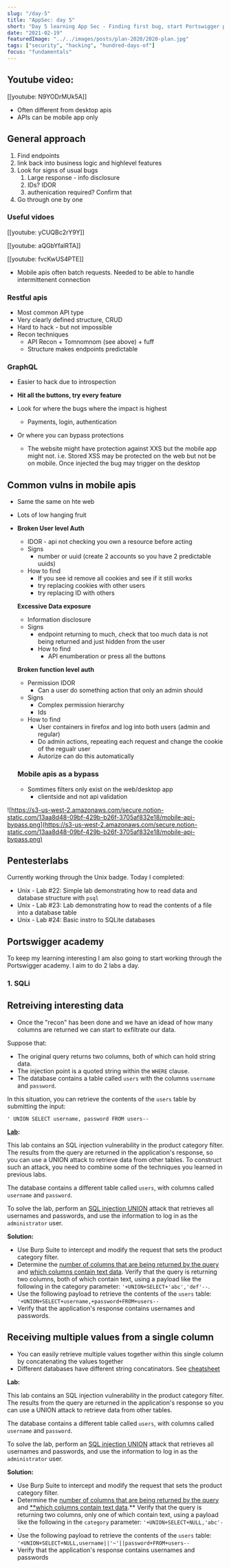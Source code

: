 ```yaml
---
slug: "/day-5"
title: "AppSec: day 5"
short: "Day 5 learning App Sec - Finding first bug, start Portswigger path"
date: "2021-02-19"
featuredImage: "../../images/posts/plan-2020/2020-plan.jpg"
tags: ["security", "hacking", "hundred-days-of"]
focus: "fundamentals"
---
```


## Youtube video:

[[youtube: N9YODrMUk5A]]

- Often different from desktop apis
- APIs can be mobile app only

## General approach

1. Find endpoints
2. link back into business logic and highlevel features
3. Look for signs of usual bugs
    1. Large response - info disclosure
    2. IDs? IDOR
    3. authenication required? Confirm that
4. Go through one by one

### Useful vidoes

[[youtube: yCUQBc2rY9Y]]

[[youtube: aQGbYfalRTA]]

[[youtube: fvcKwUS4PTE]]

- Mobile apis often batch requests. Needed to be able to handle intermittenent connection

### Restful apis

- Most common API type
- Very clearly defined structure, CRUD
- Hard to hack - but not impossible
- Recon techniques
    - API Recon + Tomnomnom (see above) + fuff
    - Structure makes endpoints predictable

### GraphQL

- Easier to hack due to introspection

- **Hit all the buttons, try every feature**
- Look for where the bugs where the impact is highest
    - Payments, login, authentication
- Or where you can bypass protections
    - The website might have protection against XXS but the mobile app might not. i.e. Stored XSS may be protected on the web but not be on mobile. Once injected the bug may trigger on the desktop

## Common vulns in mobile apis

- Same the same on hte web
- Lots of low hanging fruit
- **Broken User level Auth**
    - IDOR - api not checking you own a resource before acting
    - Signs
        - number or uuid (create 2 accounts so you have 2 predictable uuids)
    - How to find
        - If you see id remove all cookies and see if it still works
        - try replacing cookies with other users
        - try replacing ID with others

    **Excessive Data exposure**

    - Information disclosure
    - Signs
        - endpoint returning to much, check that too much data is not being returned and just hidden from the user
        - How to find
            - API enumberation or press all the buttons

    **Broken function level auth**

    - Permission IDOR
        - Can a user do something action that only an admin should
    - Signs
        - Complex permission hierarchy
        - Ids
    - How to find
        - User containers in firefox and log into both users (admin and regular)
        - Do admin actions, repeating each request and change the cookie of the regualr user
        - Autorize can do this automatically

    ### Mobile apis as a bypass

    - Somtimes filters only exist on the web/desktop app
        - clientside and not api validation

![https://s3-us-west-2.amazonaws.com/secure.notion-static.com/13aa8d48-09bf-429b-b26f-3705af832e18/mobile-api-bypass.png](https://s3-us-west-2.amazonaws.com/secure.notion-static.com/13aa8d48-09bf-429b-b26f-3705af832e18/mobile-api-bypass.png)

## Pentesterlabs

Currently working through the Unix badge. Today I completed:

- Unix - Lab #22: Simple lab demonstrating how to read data and database structure with `psql`
- Unix - Lab #23: Lab demonstrating how to read the contents of a file into a database table
- Unix - Lab #24: Basic instro to SQLite databases

## Portswigger academy

To keep my learning interesting I am also going to start working through the Portswigger academy. I aim to do 2 labs a day.

### 1. SQLi

## Retreiving interesting data

- Once the "recon" has been done and we have an idead of how many columns are returned we can start to exfiltrate our data.

Suppose that:

- The original query returns two columns, both of which can hold string data.
- The injection point is a quoted string within the `WHERE` clause.
- The database contains a table called `users` with the columns `username` and `password`.

In this situation, you can retrieve the contents of the `users` table by submitting the input:

`' UNION SELECT username, password FROM users--`

**[Lab](https://portswigger.net/web-security/sql-injection/union-attacks/lab-retrieve-data-from-other-tables):**

This lab contains an SQL injection vulnerability in the
product category filter. The results from the query are returned in the
application's response, so you can use a UNION attack to retrieve data
from other tables. To construct such an attack, you need to combine some
 of the techniques you learned in previous labs.

The database contains a different table called `users`, with columns called `username` and `password`.

To solve the lab, perform an [SQL injection UNION](https://portswigger.net/web-security/sql-injection/union-attacks) attack that retrieves all usernames and passwords, and use the information to log in as the `administrator` user.

**Solution:**

- Use Burp Suite to intercept and modify the request that sets the product category filter.
- Determine the [number of columns that are being returned by the query](https://portswigger.net/web-security/sql-injection/union-attacks/lab-determine-number-of-columns) and [which columns contain text data](https://portswigger.net/web-security/sql-injection/union-attacks/lab-find-column-containing-text). Verify that the query is returning two columns, both of which contain
text, using a payload like the following in the category parameter: `'+UNION+SELECT+'abc','def'--`.
- Use the following payload to retrieve the contents of the `users` table: `'+UNION+SELECT+username,+password+FROM+users--`
- Verify that the application's response contains usernames and passwords.

## Receiving multiple values from a single column

- You can easily retrieve multiple values together within this single column by concatenating the values together
- Different databases have different string concatinators. See [cheatsheet](https://portswigger.net/web-security/sql-injection/cheat-sheet)

**Lab:**

This lab contains an SQL injection vulnerability in the
product category filter. The results from the query are returned in the
application's response so you can use a UNION attack to retrieve data
from other tables.

The database contains a different table called `users`, with columns called `username` and `password`.

To solve the lab, perform an [SQL injection UNION](https://portswigger.net/web-security/sql-injection/union-attacks) attack that retrieves all usernames and passwords, and use the information to log in as the `administrator` user.

**Solution:**

- Use Burp Suite to intercept and modify the request that sets the product category filter.
- Determine the [number of columns that are being returned by the query](https://portswigger.net/web-security/sql-injection/union-attacks/lab-determine-number-of-columns) and [**which columns contain text data](https://portswigger.net/web-security/sql-injection/union-attacks/lab-find-column-containing-text).** Verify that the query is returning two columns, only one of which contain text, using a payload like the following in the `category` parameter: `'+UNION+SELECT+NULL,'abc'--`
- Use the following payload to retrieve the contents of the `users` table: `'+UNION+SELECT+NULL,username||'~'||password+FROM+users--`
- Verify that the application's response contains usernames and passwords
